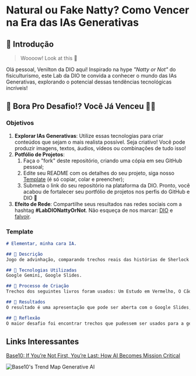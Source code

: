 # Natural ou Fake Natty? Como Vencer na Era das IAs Generativas

## 🚀 Introdução

> Woooow! Look at this 👀

Olá pessoal, Venilton da DIO aqui! Inspirado na hype _"Natty or Not"_ do fisiculturismo, este Lab da DIO te convida a conhecer o mundo das IAs Generativas, explorando o potencial dessas tendências tecnológicas incríveis!

## 🎯 Bora Pro Desafio!? Você Já Venceu 💪🤓

### Objetivos

1. **Explorar IAs Generativas**: Utilize essas tecnologias para criar conteúdos que sejam o mais realista possível. Seja criativo! Você pode produzir imagens, textos, áudios, vídeos ou combinações de tudo isso!
1. **Potfólio de Projetos**:
    1. Faça o "fork" deste repositório, criando uma cópia em seu GitHub pessoal;
    2. Edite seu README com os detalhes do seu projeto, siga nosso [Template](#template) (é só copiar, colar e preencher);
    3. Submeta o link do seu repositório na plataforma da DIO. Pronto, você acabou de fortalecer seu portfólio de projetos nos perfis do GitHub e DIO 🚀
1. **Efeito de Rede**: Compartilhe seus resultados nas redes sociais com a hashtag **#LabDIONattyOrNot**. Não esqueça de nos marcar: [DIO](https://www.linkedin.com/school/dio-makethechange) e [falvojr](https://www.linkedin.com/in/falvojr).

### Template

```markdown
# Elementar, minha cara IA.

## 📒 Descrição
Jogo de advinhação, comparando trechos reais das histórias de Sherlock Holmes com trechos gerados pela inteligência artificial do Google, a Gemini. Os trechos são aocmpanhados por imagens geradas pelo Gemini usando o próprio conteúdo do texto como prompt de comando.

## 🤖 Tecnologias Utilizadas
Google Gemini, Google Slides. 

## 🧐 Processo de Criação
Trechos dos seguintes livros foram usados: Um Estudo em Vermelho, O Cão dos Baskerville, O Signo dos Quatro, O Vale da Morte.

## 🚀 Resultados
O resultado é uma apresentação que pode ser aberta com o Google Slides, Microsoft PowerPoint ou outro progama semelhante. Cada slide consiste em um trecho ou deiretamente retirado das histórias de Sherlock Holmes ou gerado por IA. O objetivo é advinhar qual o verdadeiro. 

## 💭 Reflexão 
O maior desafio foi encontrar trechos que pudessem ser usados para a geração de conteúdo artificial. Os trechos não podem ser muito específicos, tornando a identificação muito fácil, nem muito complexos, dificultando a compreensão do leitor e a utilização como prompt pra IA. Algumas iterações foram necessárias para encontrar os trechos ideais. Outro ponto interessante foi o grau de liberdade dado à IA para gerar o conteúdo novo, as regras são mencionadas em detalhe nos prompts do projeto. Evitei usar muitas restrições e acredito que o resultado mostre o quão semelhante aos originais alguns textos são. 
```



## Links Interessantes

[Base10: If You’re Not First, You’re Last: How AI Becomes Mission Critical](https://base10.vc/post/generative-ai-mission-critical/)

![Base10's Trend Map Generative AI](https://github.com/digitalinnovationone/lab-natty-or-not/assets/730492/f4df26e8-f8f7-4419-8252-c69d73ea930c)
